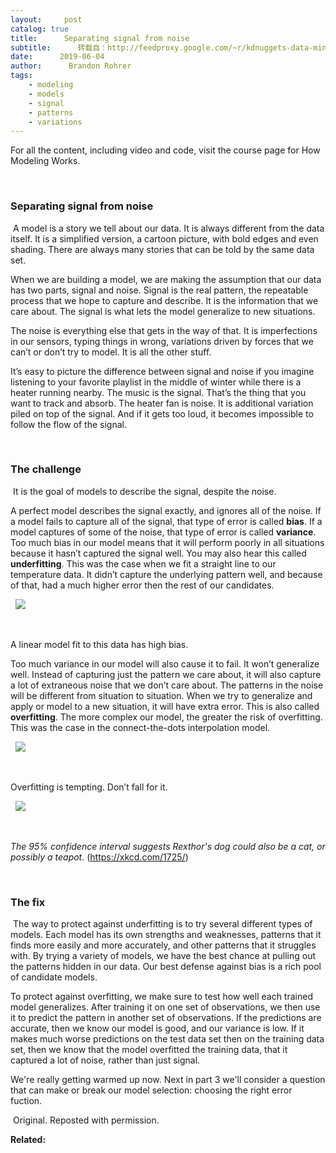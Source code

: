 ```yaml
---
layout:     post
catalog: true
title:      Separating signal from noise
subtitle:      转载自：http://feedproxy.google.com/~r/kdnuggets-data-mining-analytics/~3/XySg8kQY-kU/separating-signal-noise.html
date:      2019-06-04
author:      Brandon Rohrer
tags:
    - modeling
    - models
    - signal
    - patterns
    - variations
---
```


For all the content, including video and code, visit the course page for How Modeling Works.

 

### Separating signal from noise

 A model is a story we tell about our data. It is always different from the data itself. It is a simplified version, a cartoon picture, with bold edges and even shading. There are always many stories that can be told by the same data set.

When we are building a model, we are making the assumption that our data has two parts, signal and noise. Signal is the real pattern, the repeatable process that we hope to capture and describe. It is the information that we care about. The signal is what lets the model generalize to new situations.

The noise is everything else that gets in the way of that. It is imperfections in our sensors, typing things in wrong, variations driven by forces that we can’t or don’t try to model. It is all the other stuff.

It’s easy to picture the difference between signal and noise if you imagine listening to your favorite playlist in the middle of winter while there is a heater running nearby. The music is the signal. That’s the thing that you want to track and absorb. The heater fan is noise. It is additional variation piled on top of the signal. And if it gets too loud, it becomes impossible to follow the flow of the signal.

 

### The challenge 

 It is the goal of models to describe the signal, despite the noise.

A perfect model describes the signal exactly, and ignores all of the noise. If a model fails to capture all of the signal, that type of error is called **bias**. If a model captures of some of the noise, that type of error is called **variance**. Too much bias in our model means that it will perform poorly in all situations because it hasn’t captured the signal well. You may also hear this called **underfitting**. This was the case when we fit a straight line to our temperature data. It didn’t capture the underlying pattern well, and because of that, had a much higher error then the rest of our candidates.

 
![](https://i.ibb.co/HK0R0x9/Linear-model.png)


 

A linear model fit to this data has high bias.

Too much variance in our model will also cause it to fail. It won’t generalize well. Instead of capturing just the pattern we care about, it will also capture a lot of extraneous noise that we don’t care about. The patterns in the noise will be different from situation to situation. When we try to generalize and apply or model to a new situation, it will have extra error. This is also called **overfitting**. The more complex our model, the greater the risk of overfitting. This was the case in the connect-the-dots interpolation model.

 
![](https://i.ibb.co/D9WCDG9/Interpolation-model.png)


 

Overfitting is tempting. Don’t fall for it.

 
![](https://i.ibb.co/fkVwnmQ/xkcd-linear-regression.png)


 

*The 95% confidence interval suggests Rexthor's dog could also be a cat, or possibly a teapot.* (https://xkcd.com/1725/)

 

### The fix 

 The way to protect against underfitting is to try several different types of models. Each model has its own strengths and weaknesses, patterns that it finds more easily and more accurately, and other patterns that it struggles with. By trying a variety of models, we have the best chance at pulling out the patterns hidden in our data. Our best defense against bias is a rich pool of candidate models.

To protect against overfitting, we make sure to test how well each trained model generalizes. After training it on one set of observations, we then use it to predict the pattern in another set of observations. If the predictions are accurate, then we know our model is good, and our variance is low. If it makes much worse predictions on the test data set then on the training data set, then we know that the model overfitted the training data, that it captured a lot of noise, rather than just signal.

We're really getting warmed up now. Next in part 3 we'll consider a question that can make or break our model selection: choosing the right error fuction.

 Original. Reposted with permission.

**Related:**



 
